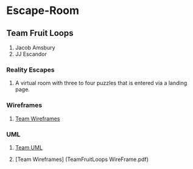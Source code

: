 # Escape-Room

## Team Fruit Loops
1. Jacob Amsbury
2. JJ Escandor

### Reality Escapes
1. A virtual room with three to four puzzles that is entered via a landing page.

### Wireframes

1. [Team Wireframes](https://github.com/The-Fruit-Loops-Consortium/Escape-Room/blob/working/TeamFruitLoops%20WireFrame.pdf)

### UML
1. [Team UML](https://github.com/The-Fruit-Loops-Consortium/Escape-Room/blob/working/TeamFruitLoops%20-%20UML.pdf)

1. [Team Wireframes] (TeamFruitLoops WireFrame.pdf)

